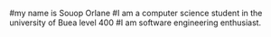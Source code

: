 #my name is Souop Orlane
#I am a computer science student in the university of Buea level 400
#I am software engineering enthusiast.